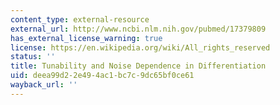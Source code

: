 ```yaml
---
content_type: external-resource
external_url: http://www.ncbi.nlm.nih.gov/pubmed/17379809
has_external_license_warning: true
license: https://en.wikipedia.org/wiki/All_rights_reserved
status: ''
title: Tunability and Noise Dependence in Differentiation
uid: deea99d2-2e49-4ac1-bc7c-9dc65bf0ce61
wayback_url: ''
---
```

